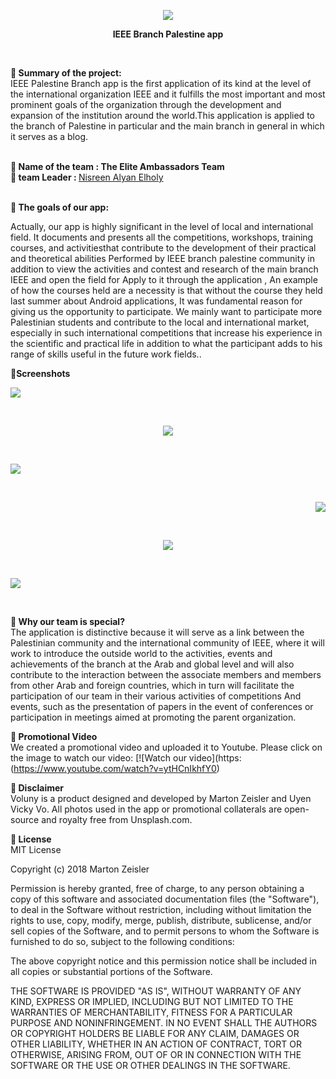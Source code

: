                                                
 <p align="center">                                             
<img  src= "https://1.top4top.net/p_1449ygom81.jpg"> 
</p>

 <p align="center">                                             
<b> IEEE Branch Palestine app </b>
 </p>  <br>
 
<b> 	Summary of the project: </b> <br>
IEEE Palestine Branch app  is the first application of its kind at the level of the international organization IEEE and it fulfills the most important and most prominent goals of the organization through the development and expansion of the institution around the world.This application is applied to the branch of Palestine in particular and the main branch in general in which it serves as a blog. 
 <br>
 <br>
 
  
 <b>   Name of the team : The Elite Ambassadors Team </b> <br>
 <b>    team Leader : </b> 
 [Nisreen Alyan Elholy ](https://github.com/NisreenAlyan )
 
 
  <br>
 <b>  	The goals of our app: </b> <br>

Actually, our app is highly significant in the level of local and international field.
It documents and presents all the competitions, workshops, training courses, and activitiesthat contribute to the
development of their practical and theoretical abilities Performed by IEEE branch palestine community in addition to 
view the activities and contest and research of the main branch IEEE and open the field for Apply to it through the application ,
An example of how the courses held are a necessity is that without the course they held last summer about Android applications, It
was fundamental reason for giving us the opportunity to participate. We mainly want to participate more Palestinian students and contribute to the local and international market, especially in such international competitions that increase his experience in the scientific and practical life in addition to what the participant adds to his range of skills useful in the future work fields.. 



<b> Screenshots </b> <br>

  <p align="righr">                                             
<img  src= " https://5.top4top.net/p_1449gfsdd1.png"> 
</p>
 <br>
 
 <p align="center">                                             
<img  src= "https://6.top4top.net/p_1449tc09x2.png "> 
</p>  
  <br>
  
  
<p align="left">                                             
<img  src= " https://1.top4top.net/p_14491fb6q3.png "> 
</p> <br>

 <p align="right">                                             
<img  src= " https://2.top4top.net/p_1449ffhc44.png "> 
</p>  <br> 

<p align="center">                                             
<img  src= "https://3.top4top.net/p_1449o7ld15.png "> 
</p><br>

<p align="left">                                             
<img  src= "https://4.top4top.net/p_1449tsz2q6.png "> 
</p><br>


 <b>   Why our team is special? </b> <br>
The application is distinctive because it will serve as a link between the Palestinian 
community and the international community of IEEE, where it will work to introduce the outside world 
to the activities, events and achievements of the branch at the Arab and global level and will also contribute to
the interaction between the associate members and members from other Arab and foreign countries, which in turn will 
facilitate the participation of our team in their various activities of competitions And events, such as the presentation 
of papers in the event of conferences or participation in meetings aimed at promoting the parent organization.

<b>  Promotional Video </b> <br>
We created a promotional video and uploaded it to Youtube. Please click on the image to watch our video:
[![Watch our video](https:(https://www.youtube.com/watch?v=ytHCnIkhfY0)



<b>  Disclaimer </b>  <br>
Voluny is a product designed and developed by Marton Zeisler and Uyen Vicky Vo. All photos used in the app or promotional collaterals are open-source and royalty free from Unsplash.com.

<b>  License </b>  <br>
MIT License

Copyright (c) 2018 Marton Zeisler

Permission is hereby granted, free of charge, to any person obtaining a copy of this software and associated documentation files (the "Software"), to deal in the Software without restriction, including without limitation the rights to use, copy, modify, merge, publish, distribute, sublicense, and/or sell copies of the Software, and to permit persons to whom the Software is furnished to do so, subject to the following conditions:

The above copyright notice and this permission notice shall be included in all copies or substantial portions of the Software.

THE SOFTWARE IS PROVIDED "AS IS", WITHOUT WARRANTY OF ANY KIND, EXPRESS OR IMPLIED, INCLUDING BUT NOT LIMITED TO THE WARRANTIES OF MERCHANTABILITY, FITNESS FOR A PARTICULAR PURPOSE AND NONINFRINGEMENT. IN NO EVENT SHALL THE AUTHORS OR COPYRIGHT HOLDERS BE LIABLE FOR ANY CLAIM, DAMAGES OR OTHER LIABILITY, WHETHER IN AN ACTION OF CONTRACT, TORT OR OTHERWISE, ARISING FROM, OUT OF OR IN CONNECTION WITH THE SOFTWARE OR THE USE OR OTHER DEALINGS IN THE SOFTWARE.





